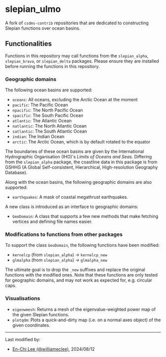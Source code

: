 # slepian_ulmo

A fork of `csdms-contrib` repositories that are dedicated to constructing Slepian functions over ocean basins.

## Functionalities

Functions in this repository may call functions from the `slepian_alpha`, `slepian_bravo`, or `slepian_delta` packages. Please ensure they are installed before running the functions in this repository.

### Geographic domains

The following ocean basins are supported:

- `oceans`: All oceans, excluding the Arctic Ocean at the moment
- `pacific`: The Pacific Ocean
- `npacific`: The North Pacific Ocean
- `spacific`: The South Pacific Ocean
- `atlantic`: The Atlantic Ocean
- `natlantic`: The North Atlantic Ocean
- `satlantic`: The South Atlantic Ocean
- `indian`: The Indian Ocean
- `arctic`: The Arctic Ocean, which is by default rotated to the equator

The boundaries of these ocean basins are given by the International Hydrographic Organisation (IHO)'s *Limits of Oceans and Seas*.
Differing from the `slepian_alpha` package, the coastline data in this package is from GSHHG (A Global Self-consistent, Hierarchical, High-resolution Geography Database).

Along with the ocean basins, the following geographic domains are also supported:

- `earthquakes`: A mask of coastal megathrust earthquakes.

A new class is introduced as an interface to geographic domains:

- `GeoDomain`: A class that supports a few new methods that make fetching vertices and defining file names easier.

### Modifications to functions from other packages

To support the class `GeoDomain`, the following functions have been modified:

- `kernelcp` (from `slepian_alpha`) -> `kernelcp_new`
- `glmalpha` (from `slepian_alpha`) -> `glmalpha_new`

The ultimate goal is to drop the `_new` suffixes and replace the original functions with the modified ones. Note that these functions are only tested for geographic domains, and may not work as expected for, e.g. circular caps.

### Visualisations

- `eigenwmesh`: Returns a mesh of the eigenvalue-weighted power map of the given Slepian functions.
- `plotqdm`: Plots a quick-and-dirty map (i.e. on a normal axes object) of the given coordinates.

---
Last modified by:
- [En-Chi Lee (@williameclee)](https://github.com/williameclee), 2024/08/12

